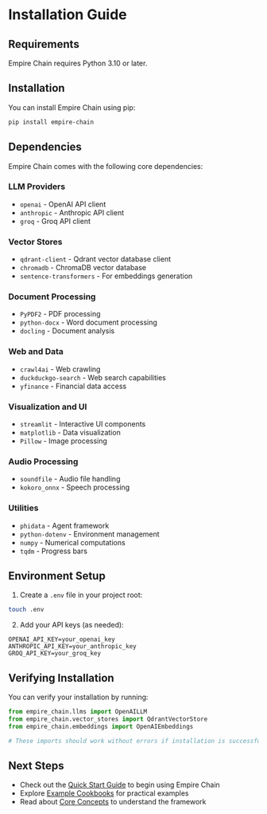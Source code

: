# Installation Guide

## Requirements

Empire Chain requires Python 3.10 or later.

## Installation

You can install Empire Chain using pip:

```bash
pip install empire-chain
```

## Dependencies

Empire Chain comes with the following core dependencies:

### LLM Providers
- `openai` - OpenAI API client
- `anthropic` - Anthropic API client
- `groq` - Groq API client

### Vector Stores
- `qdrant-client` - Qdrant vector database client
- `chromadb` - ChromaDB vector database
- `sentence-transformers` - For embeddings generation

### Document Processing
- `PyPDF2` - PDF processing
- `python-docx` - Word document processing
- `docling` - Document analysis

### Web and Data
- `crawl4ai` - Web crawling
- `duckduckgo-search` - Web search capabilities
- `yfinance` - Financial data access

### Visualization and UI
- `streamlit` - Interactive UI components
- `matplotlib` - Data visualization
- `Pillow` - Image processing

### Audio Processing
- `soundfile` - Audio file handling
- `kokoro_onnx` - Speech processing

### Utilities
- `phidata` - Agent framework
- `python-dotenv` - Environment management
- `numpy` - Numerical computations
- `tqdm` - Progress bars

## Environment Setup

1. Create a `.env` file in your project root:

```bash
touch .env
```

2. Add your API keys (as needed):

```env
OPENAI_API_KEY=your_openai_key
ANTHROPIC_API_KEY=your_anthropic_key
GROQ_API_KEY=your_groq_key
```

## Verifying Installation

You can verify your installation by running:

```python
from empire_chain.llms import OpenAILLM
from empire_chain.vector_stores import QdrantVectorStore
from empire_chain.embeddings import OpenAIEmbeddings

# These imports should work without errors if installation is successful
```

## Next Steps

- Check out the [Quick Start Guide](quickstart.md) to begin using Empire Chain
- Explore [Example Cookbooks](../tutorials/empire-rag.md) for practical examples
- Read about [Core Concepts](../user-guide/core-concepts.md) to understand the framework 